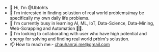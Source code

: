 - 👋 Hi, I’m @Ubtohts
- 👀 I’m interested in finding solustion of real world problems/may be specifically my own daily life problems.
- 🌱 I’m currently busy in learning AI, ML, IoT, Data-Science, Data-Mining, Web-Scrapping and Automation 🥴😢.
- 💞️ I’m looking to collaborating with user who have high potential and energy for solving and finding real world prblm's solustion.
- 📫 How to reach me:- chauhanraj.me@gmail.com

<!---
Ubtohts/Ubtohts is a ✨ special ✨ repository because its `README.md` (this file) appears on your GitHub profile.
You can click the Preview link to take a look at your changes.
--->
